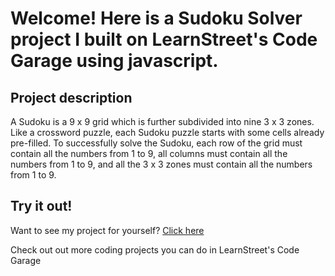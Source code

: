 
Welcome! Here is a Sudoku Solver project I built on LearnStreet's Code Garage using javascript.
===============================================================================================================

Project description
-------------------------

A Sudoku is a 9 x 9 grid which is further subdivided into nine 3 x 3 zones. Like a crossword puzzle, each Sudoku puzzle starts with some cells already pre-filled. To successfully solve the Sudoku, each row of the grid must contain all the numbers from 1 to 9, all columns 
must contain all the numbers from 1 to 9, and all the 3 x 3 zones must contain all the numbers from 1 to 9.

Try it out!
--------------

Want to see my project for yourself? [Click here](http://www.learnstreet.com//view_profile/52a0c53576b99c2353002a98/project)

Check out out more coding projects you can do in LearnStreet's Code Garage
		